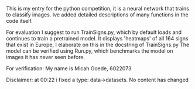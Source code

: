 This is my entry for the python competition, it is a neural network that trains to classify images. Ive added detailed descriptions of many functions in the code itself.

For evaluation I suggest to run TrainSigns.py, which by default loads and continues to train a pretrained model. It displays 'heatmaps' of all 164 signs that exist in Europe, I elaborate on this in the docstring of TrainSigns.py
The model can be verified using Run.py, which benchmarks the model on images it has never seen before.

For verification: My name is Micah Goede, 6022073

Disclaimer: at 00:22 i fixed a type: data->datasets. No content has changed
